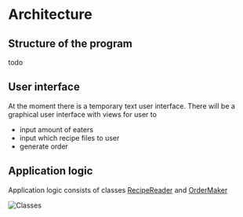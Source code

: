 
# Architecture

## Structure of the program
todo

## User interface
At the moment there is a temporary text user interface. There will be a graphical user interface with views for user to
- input amount of eaters
- input which recipe files to user
- generate order

## Application logic
Application logic consists of classes [RecipeReader](https://github.com/anuvirtane/ot-harjoitustyo/blob/main/src/recipereader/recipereader.py) and [OrderMaker](https://github.com/anuvirtane/ot-harjoitustyo/blob/main/src/ordermaker/ordermaker.py)

![Classes](https://github.com/anuvirtane/ot-harjoitustyo/tree/main/files/classes.jpg)

